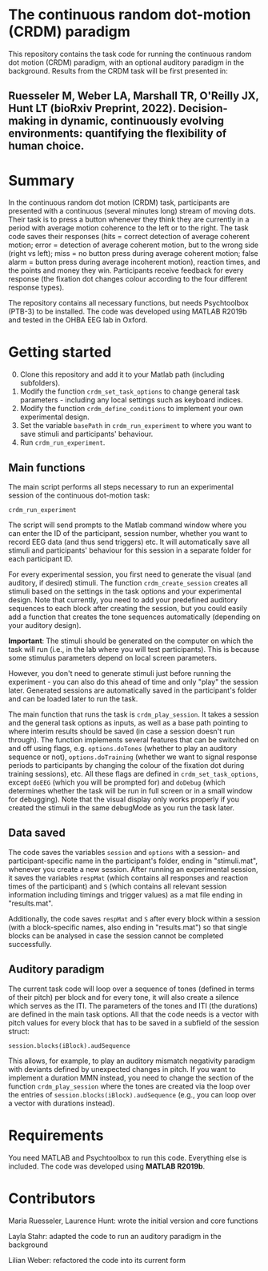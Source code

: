 The continuous random dot-motion (CRDM) paradigm
================================================

This repository contains the task code for running the continuous random dot motion (CRDM) 
paradigm, with an optional auditory paradigm in the background. Results from the CRDM task 
will be first presented in:

Ruesseler M, Weber LA, Marshall TR, O'Reilly JX, Hunt LT (bioRxiv Preprint, 2022). 
Decision-making in dynamic, continuously evolving environments: quantifying the flexibility 
of human choice. 
---------------------------------------------------------------------------------------

# Summary
In the continuous random dot motion (CRDM) task, participants are presented with a 
continuous (several minutes long) stream of moving dots. Their task is to press a button
whenever they think they are currently in a period with average motion coherence to the
left or to the right. The task code saves their responses (hits = correct detection of
average coherent motion; error = detection of average coherent motion, but to the wrong
side (right vs left); miss = no button press during average coherent motion; false alarm
= button press during average incoherent motion), reaction times, and the points and money
they win. Participants receive feedback for every response (the fixation dot changes colour
according to the four different response types).

The repository contains all necessary functions, but needs Psychtoolbox (PTB-3) to be installed.
The code was developed using MATLAB R2019b and tested in the OHBA EEG lab in Oxford.

# Getting started
0. Clone this repository and add it to your Matlab path (including subfolders).
1. Modify the function `crdm_set_task_options` to change general task parameters - including any 
local settings such as keyboard indices.
2. Modify the function `crdm_define_conditions` to implement your own experimental design.
3. Set the variable `basePath` in `crdm_run_experiment` to where you want to save stimuli and 
participants' behaviour.
4. Run `crdm_run_experiment`.

## Main functions
The main script performs all steps necessary to run an experimental session of the continuous 
dot-motion task:
```
crdm_run_experiment
```
The script will send prompts to the Matlab command window where you can enter the ID of the 
participant, session number, whether you want to record EEG data (and thus send triggers)
etc. It will automatically save all stimuli and participants' behaviour for this session in
a separate folder for each participant ID.

For every experimental session, you first need to generate the visual (and auditory, if desired) stimuli.
The function `crdm_create_session` creates all stimuli based on the settings in the task options and your
experimental design. Note that currently, you need to add your predefined auditory sequences to each
block after creating the session, but you could easily add a function that creates the tone sequences
automatically (depending on your auditory design).

**Important**: The stimuli should be generated on the computer on which the task will run (i.e., in the
lab where you will test participants). This is because some stimulus parameters depend on local screen
parameters. 

However, you don't need to generate stimuli just before running the experiment - you can also do this 
ahead of time and only "play" the session later. Generated sessions are automatically saved in the 
participant's folder and can be loaded later to run the task.

The main function that runs the task is `crdm_play_session`. It takes a session and the general task
options as inputs, as well as a base path pointing to where interim results should be saved (in case
a session doesn't run through). The function implements several features that can be switched on and
off using flags, e.g. `options.doTones` (whether to play an auditory sequence or not), `options.doTraining`
(whether we want to signal response periods to participants by changing the colour of the fixation dot
during training sessions), etc. All these flags are defined in `crdm_set_task_options`, except
`doEEG` (which you will be prompted for) and `doDebug` (which determines whether the task will be run
in full screen or in a small window for debugging). Note that the visual display only works properly
if you created the stimuli in the same debugMode as you run the task later. 

## Data saved
The code saves the variables `session` and `options` with a session- and participant-specific name in
the participant's folder, ending in "stimuli.mat", whenever you create a new session. After running an 
experimental session, it saves the variables `respMat` (which contains all responses and reaction times
of the participant) and `S` (which contains all relevant session information including timings and 
trigger values) as a mat file ending in "results.mat". 

Additionally, the code saves `respMat` and `S` after every block within a session (with a block-specific
names, also ending in "results.mat") so that single blocks can be analysed in case the session cannot be 
completed successfully.

## Auditory paradigm
The current task code will loop over a sequence of tones (defined in terms of their pitch) per block
and for every tone, it will also create a silence which serves as the ITI. The parameters of the tones
and ITI (the durations) are defined in the main task options. All that the code needs is a vector with
pitch values for every block that has to be saved in a subfield of the session struct:
```
session.blocks(iBlock).audSequence
```
This allows, for example, to play an auditory mismatch negativity paradigm with deviants defined by 
unexpected changes in pitch. If you want to implement a duration MMN instead, you need to change the
section of the function `crdm_play_session` where the tones are created via the loop over the entries
of `session.blocks(iBlock).audSequence` (e.g., you can loop over a vector with durations instead).

# Requirements
You need MATLAB and Psychtoolbox to run this code. Everything else is included. The code was developed 
using **MATLAB R2019b**.

# Contributors
Maria Ruesseler, Laurence Hunt: wrote the initial version and core functions

Layla Stahr: adapted the code to run an auditory paradigm in the background

Lilian Weber: refactored the code into its current form



